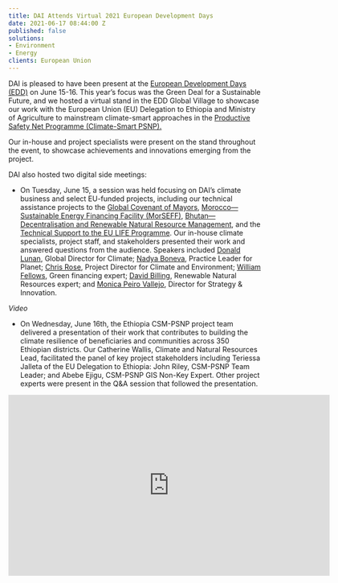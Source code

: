 ```yaml
---
title: DAI Attends Virtual 2021 European Development Days
date: 2021-06-17 08:44:00 Z
published: false
solutions:
- Environment
- Energy
clients: European Union
---
```


DAI is pleased to have been present at the [European Development Days (EDD)](https://eudevdays.eu/) on June 15-16. This year’s focus was the Green Deal for a Sustainable Future, and we hosted a virtual stand in the EDD Global Village to showcase our work with the European Union (EU) Delegation to Ethiopia and Ministry of Agriculture to mainstream climate-smart approaches in the [Productive Safety Net Programme (Climate-Smart PSNP).](https://www.dai.com/our-work/projects/ethiopia-technical-assistance-to-support-gcca-plus-mainstreaming-of-climate-smart-planning-and-implementation-approaches) 

Our in-house and project specialists were present on the stand throughout the event, to showcase achievements and innovations emerging from the project. 

DAI also hosted two digital side meetings: 

* On Tuesday, June 15, a session was held focusing on DAI’s climate business and select EU-funded projects, including our technical assistance projects to the [Global Covenant of Mayors](https://www.dai.com/our-work/projects/support-the-secretariat-of-the-global-covenant-of-mayors-for-climate-and-energy), [Morocco—Sustainable Energy Financing Facility (MorSEFF)](https://www.dai.com/our-work/projects/morocco-sustainable-energy-financing-facility-morseff), [Bhutan—Decentralisation and Renewable Natural Resource Management](https://www.dai.com/our-work/projects/bhutan-decentralisation-and-renewable-natural-resource-management), and the [Technical Support to the EU LIFE Programme](https://www.dai.com/our-work/projects/worldwide-technical-support-eu-life-programme). Our in-house climate specialists, project staff, and stakeholders presented their work and answered questions from the audience. Speakers included [Donald Lunan](https://www.dai.com/who-we-are/our-team/donald-lunan), Global Director for Climate; [Nadya Boneva](https://www.dai.com/who-we-are/our-team/nadya-boneva), Practice Leader for Planet; [Chris Rose](https://www.dai.com/who-we-are/our-team/chris-rose), Project Director for Climate and Environment; [William Fellows](https://www.linkedin.com/in/sifalouz/), Green financing expert; [David Billing](https://www.linkedin.com/in/david-billing-00204665/), Renewable Natural Resources expert; and [Monica Peiro Vallejo](https://www.linkedin.com/in/m%C3%B3nica-peir%C3%B3-vallejo-41b128148/), Director for Strategy & Innovation.  

*Video*
-	On Wednesday, June 16th, the Ethiopia CSM-PSNP project team delivered a presentation of their work that contributes to building the climate resilience of beneficiaries and communities across 350 Ethiopian districts. Our Catherine Wallis, Climate and Natural Resources Lead, facilitated the panel of key project stakeholders including Teriessa Jalleta of the EU Delegation to Ethiopia: John Riley, CSM-PSNP Team Leader; and Abebe Ejigu, CSM-PSNP GIS Non-Key Expert. Other project experts were present in the Q&A session that followed the presentation. 
<iframe src="https://player.vimeo.com/video/564145837" width="640" height="360" frameborder="0" allow="autoplay; fullscreen; picture-in-picture" allowfullscreen></iframe>
